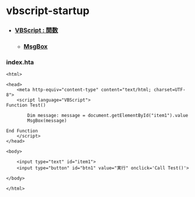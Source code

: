 # vbscript-startup

- ### [VBScript : 関数](https://docs.microsoft.com/ja-jp/previous-versions/windows/scripting/cc392480(v=msdn.10))
  - ### [MsgBox](https://docs.microsoft.com/ja-jp/previous-versions/windows/scripting/cc410277(v=msdn.10))



### index.hta
```
<html>

<head>
    <meta http-equiv="content-type" content="text/html; charset=UTF-8">
    <script language="VBScript">
Function Test()

        Dim message: message = document.getElementById("item1").value
        MsgBox(message)

End Function
    </script>
</head>

<body>

    <input type="text" id="item1">
    <input type="button" id="btn1" value="実行" onclick='Call Test()'>

</body>

</html>
```
